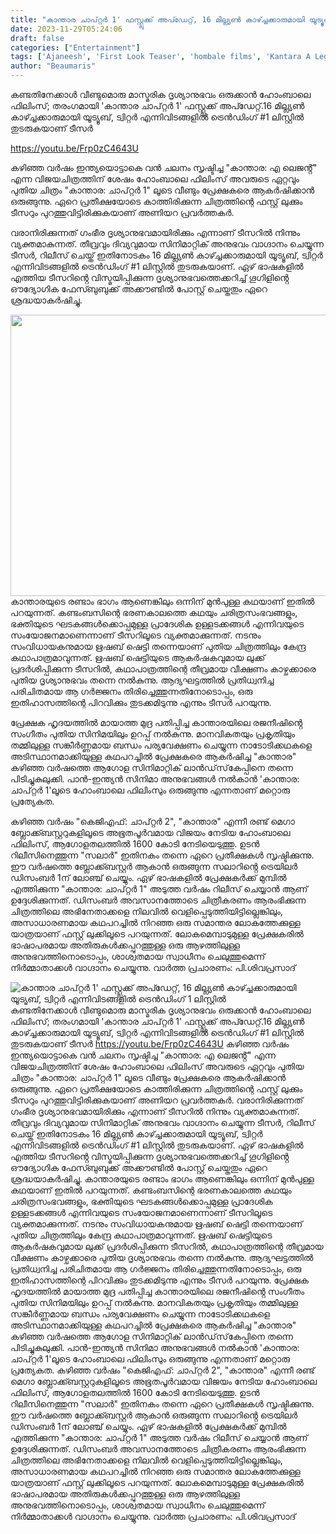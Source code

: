 ```yaml
---
title: "കാന്താര ചാപ്റ്റർ 1' ഫസ്റ്റ്ലുക്ക് അപ്ഡേറ്റ്, 16 മില്ല്യൺ കാഴ്ച്ചക്കാരുമായി യൂട്യൂബ്, ട്വിറ്റർ എന്നിവിടങ്ങളിൽ ട്രെൻഡിംഗ് 1 ലിസ്റ്റിൽ"
date: 2023-11-29T05:24:06
draft: false
categories: ["Entertainment"]
tags: ['Ajaneesh', 'First Look Teaser', 'hombale films', 'Kantara A Legend Chapter-1', 'RishabShetty', 'vijay kiragandur']
author: "Beaumaris"
---
```


കണ്ടതിനേക്കാൾ വീണ്ടുമൊരു​ മാസ്മരിക ദൃശ്യാനുഭവം ഒരുക്കാൻ ഹോംബാലെ ഫിലിംസ്; തരംഗമായി 'കാന്താര ചാപ്റ്റർ 1' ഫസ്റ്റ്ലുക്ക് അപ്ഡേറ്റ്.16 മില്ല്യൺ കാഴ്ച്ചക്കാരുമായി യൂട്യൂബ്, ട്വിറ്റർ എന്നിവിടങ്ങളിൽ ട്രെൻഡിംഗ് #1 ലിസ്റ്റിൽ തുടരുകയാണ് ടീസർ

https://youtu.be/Frp0zC4643U

കഴിഞ്ഞ വർഷം ഇന്ത്യയൊട്ടാകെ വൻ ചലനം സൃഷ്ടിച്ച "കാന്താര: എ ലെജൻ്റ്" എന്ന വിജയചിത്രത്തിന് ശേഷം ഹോംബാലെ ഫിലിംസ് അവരുടെ ഏറ്റവും പുതിയ ചിത്രം "കാന്താര: ചാപ്റ്റർ 1" ലൂടെ വീണ്ടും പ്രേക്ഷകരെ ആകർഷിക്കാൻ ഒരുങ്ങുന്നു. ഏറെ പ്രതീക്ഷയോടെ കാത്തിരിക്കുന്ന ചിത്രത്തിന്റെ ഫസ്റ്റ് ലുക്കും ടീസറും പുറത്തുവിട്ടിരിക്കുകയാണ് അണിയറ പ്രവർത്തകർ.

വരാനിരിക്കുന്നത് ​ഗംഭീര ദൃശ്യാനുഭവമായിരിക്കും എന്നാണ് ടീസറിൽ നിന്നും വ്യക്തമാകുന്നത്. തീവ്രവും ദിവ്യവുമായ സിനിമാറ്റിക് അനുഭവം വാഗ്ദാനം ചെയ്യുന്ന ടീസർ, റിലീസ് ചെയ്ത് ഇതിനോടകം 16 മില്ല്യൺ കാഴ്ച്ചക്കാരുമായി യൂട്യൂബ്, ട്വിറ്റർ എന്നിവിടങ്ങളിൽ ട്രെൻഡിംഗ് #1 ലിസ്റ്റിൽ തുടരുകയാണ്. ഏഴ് ഭാഷകളിൽ എത്തിയ ടീസറിൻ്റെ വിസ്മയിപ്പിക്കുന്ന ദൃശ്യാനുഭവത്തെക്കറിച്ച് ഗൂഗിളിൻ്റെ ഔദ്യോഗിക ഫേസ്ബുബുക്ക് അക്കൗണ്ടിൽ പോസ്റ്റ് ചെയ്തതും ഏറെ ശ്രദ്ധയാകർഷിച്ചു.

<img class="size-full wp-image-431657 aligncenter" src="https://cdn.boolokam.com/articles/2023/11/qddqdqdd.webp" alt="" width="600" height="450" />കാന്താരയുടെ രണ്ടാം ഭാഗം ആണെങ്കിലും ഒന്നിന് മുൻപുള്ള കഥയാണ് ഇതിൽ പറയുന്നത്. കണ്ടംബസിന്റെ ഭരണകാലത്തെ കഥയും ചരിത്രസംഭവങ്ങളും, ഭക്തിയുടെ ഘടകങ്ങൾക്കൊപ്പമുള്ള പ്രാദേശിക ഉള്ളടക്കങ്ങൾ എന്നിവയുടെ സംയോജനമാണെന്നാണ് ടീസറിലൂടെ വ്യക്തമാക്കുന്നത്. നടനും സംവിധായകനുമായ ഋഷബ് ഷെട്ടി തന്നെയാണ് പുതിയ ചിത്രത്തിലും കേന്ദ്ര കഥാപാത്രമാവുന്നത്.
ഋഷബ് ഷെട്ടിയുടെ ആകർഷകവുമായ ലുക്ക് പ്രദർശിപ്പിക്കുന്ന ടീസറിൽ, കഥാപാത്രത്തിന്റെ തീവ്രമായ വീക്ഷണം കാഴ്ചക്കാരെ പുതിയ ദൃശ്യാനുഭവം തന്നെ നൽകുന്നു. ആദ്യഘട്ടത്തിൽ പ്രതിധ്വനിച്ച പരിചിതമായ ആ ഗർജ്ജനം തിരിച്ചെത്തുന്നതിനോടൊപ്പം, ഒരു ഇതിഹാസത്തിന്റെ പിറവിക്കും തുടക്കമിടുന്നു എന്നും ടീസർ പറയുന്നു.

പ്രേക്ഷക ഹൃദയത്തിൽ മായാത്ത മുദ്ര പതിപ്പിച്ച കാന്താരയിലെ രജനീഷിൻ്റെ സംഗീതം പുതിയ സിനിമയിലും ഉറപ്പ് നൽകുന്നു. മാനവികതയും പ്രകൃതിയും തമ്മിലുള്ള സങ്കീർണ്ണമായ ബന്ധം പര്യവേക്ഷണം ചെയ്യുന്ന നാടോടിക്കഥകളെ അടിസ്ഥാനമാക്കിയുള്ള കഥപറച്ചിൽ പ്രേക്ഷകരെ ആകർഷിച്ച "കാന്താര" കഴിഞ്ഞ വർഷത്തെ ആഗോള സിനിമാറ്റിക് ലാൻഡ്‌സ്‌കേപ്പിനെ തന്നെ പിടിച്ചുകുലുക്കി. പാൻ-ഇന്ത്യൻ സിനിമാ അനുഭവങ്ങൾ നൽകാൻ 'കാന്താര: ചാപ്റ്റർ 1'ലൂടെ ഹോംബാലെ ഫിലിംസും ഒരുങ്ങുന്നു എന്നതാണ് മറ്റൊരു പ്രത്യേകത.

കഴിഞ്ഞ വർഷം "കെജിഎഫ്: ചാപ്റ്റർ 2", "കാന്താര" എന്നീ രണ്ട് മെഗാ ബ്ലോക്ക്ബസ്റ്ററുകളിലൂടെ അഭൂതപൂർവമായ വിജയം നേടിയ ഹോംബാലെ ഫിലിംസ്, ആഗോളതലത്തിൽ 1600 കോടി നേടിയെടുത്തു. ഉടൻ റിലീസിനെത്തുന്ന "സലാർ" ഇതിനകം തന്നെ ഏറെ പ്രതീക്ഷകൾ സൃഷ്ടിക്കുന്നു. ഈ വർഷത്തെ ബ്ലോക്ക്ബസ്റ്റർ ആകാൻ ഒരുങ്ങുന്ന സലാറിൻ്റെ ട്രെയിലർ ഡിസംബർ 1ന് ലോഞ്ച് ചെയ്യും. ഏഴ് ഭാഷകളിൽ പ്രേക്ഷകർക്ക് മുമ്പിൽ എത്തിക്കുന്ന "കാന്താര: ചാപ്റ്റർ 1" അടുത്ത വർഷം റിലീസ് ചെയ്യാൻ ആണ് ഉദ്ദേശിക്കുന്നത്. ഡിസംബർ അവസാനത്തോടെ ചിത്രീകരണം ആരംഭിക്കുന്ന ചിത്രത്തിലെ അഭിനേതാക്കളെ നിലവിൽ വെളിപ്പെടുത്തിയിട്ടില്ലെങ്കിലും, അസാധാരണമായ കഥപറച്ചിൽ നിറഞ്ഞ ഒരു സമാന്തര ലോകത്തേക്കുള്ള യാത്രയാണ് ഫസ്റ്റ് ലുക്കിലൂടെ പറയുന്നത്. ലോകമെമ്പാടുമുള്ള പ്രേക്ഷകരിൽ ഭാഷാപരമായ അതിരുകൾക്കപ്പുറത്തുള്ള ഒരു ആഴത്തിലുള്ള അനുഭവത്തിനൊടൊപ്പം, ശാശ്വതമായ സ്വാധീനം ചെലുത്തുമെന്ന് നിർമ്മാതാക്കൾ വാഗ്ദാനം ചെയ്യുന്നു.
വാർത്ത പ്രചാരണം: പി.ശിവപ്രസാദ്


![കാന്താര ചാപ്റ്റർ 1' ഫസ്റ്റ്ലുക്ക് അപ്ഡേറ്റ്, 16 മില്ല്യൺ കാഴ്ച്ചക്കാരുമായി യൂട്യൂബ്, ട്വിറ്റർ എന്നിവിടങ്ങളിൽ ട്രെൻഡിംഗ് 1 ലിസ്റ്റിൽ](https://cdn.boolokam.com/articles/2023/11/qddqdqdd.webp)കണ്ടതിനേക്കാൾ വീണ്ടുമൊരു​ മാസ്മരിക ദൃശ്യാനുഭവം ഒരുക്കാൻ ഹോംബാലെ ഫിലിംസ്; തരംഗമായി 'കാന്താര ചാപ്റ്റർ 1' ഫസ്റ്റ്ലുക്ക് അപ്ഡേറ്റ്.16 മില്ല്യൺ കാഴ്ച്ചക്കാരുമായി യൂട്യൂബ്, ട്വിറ്റർ എന്നിവിടങ്ങളിൽ ട്രെൻഡിംഗ് #1 ലിസ്റ്റിൽ തുടരുകയാണ് ടീസർ https://youtu.be/Frp0zC4643U കഴിഞ്ഞ വർഷം ഇന്ത്യയൊട്ടാകെ വൻ ചലനം സൃഷ്ടിച്ച "കാന്താര: എ ലെജൻ്റ്" എന്ന വിജയചിത്രത്തിന് ശേഷം ഹോംബാലെ ഫിലിംസ് അവരുടെ ഏറ്റവും പുതിയ ചിത്രം "കാന്താര: ചാപ്റ്റർ 1" ലൂടെ വീണ്ടും പ്രേക്ഷകരെ ആകർഷിക്കാൻ ഒരുങ്ങുന്നു. ഏറെ പ്രതീക്ഷയോടെ കാത്തിരിക്കുന്ന ചിത്രത്തിന്റെ ഫസ്റ്റ് ലുക്കും ടീസറും പുറത്തുവിട്ടിരിക്കുകയാണ് അണിയറ പ്രവർത്തകർ. വരാനിരിക്കുന്നത് ​ഗംഭീര ദൃശ്യാനുഭവമായിരിക്കും എന്നാണ് ടീസറിൽ നിന്നും വ്യക്തമാകുന്നത്. തീവ്രവും ദിവ്യവുമായ സിനിമാറ്റിക് അനുഭവം വാഗ്ദാനം ചെയ്യുന്ന ടീസർ, റിലീസ് ചെയ്ത് ഇതിനോടകം 16 മില്ല്യൺ കാഴ്ച്ചക്കാരുമായി യൂട്യൂബ്, ട്വിറ്റർ എന്നിവിടങ്ങളിൽ ട്രെൻഡിംഗ് #1 ലിസ്റ്റിൽ തുടരുകയാണ്. ഏഴ് ഭാഷകളിൽ എത്തിയ ടീസറിൻ്റെ വിസ്മയിപ്പിക്കുന്ന ദൃശ്യാനുഭവത്തെക്കറിച്ച് ഗൂഗിളിൻ്റെ ഔദ്യോഗിക ഫേസ്ബുബുക്ക് അക്കൗണ്ടിൽ പോസ്റ്റ് ചെയ്തതും ഏറെ ശ്രദ്ധയാകർഷിച്ചു. കാന്താരയുടെ രണ്ടാം ഭാഗം ആണെങ്കിലും ഒന്നിന് മുൻപുള്ള കഥയാണ് ഇതിൽ പറയുന്നത്. കണ്ടംബസിന്റെ ഭരണകാലത്തെ കഥയും ചരിത്രസംഭവങ്ങളും, ഭക്തിയുടെ ഘടകങ്ങൾക്കൊപ്പമുള്ള പ്രാദേശിക ഉള്ളടക്കങ്ങൾ എന്നിവയുടെ സംയോജനമാണെന്നാണ് ടീസറിലൂടെ വ്യക്തമാക്കുന്നത്. നടനും സംവിധായകനുമായ ഋഷബ് ഷെട്ടി തന്നെയാണ് പുതിയ ചിത്രത്തിലും കേന്ദ്ര കഥാപാത്രമാവുന്നത്. ഋഷബ് ഷെട്ടിയുടെ ആകർഷകവുമായ ലുക്ക് പ്രദർശിപ്പിക്കുന്ന ടീസറിൽ, കഥാപാത്രത്തിന്റെ തീവ്രമായ വീക്ഷണം കാഴ്ചക്കാരെ പുതിയ ദൃശ്യാനുഭവം തന്നെ നൽകുന്നു. ആദ്യഘട്ടത്തിൽ പ്രതിധ്വനിച്ച പരിചിതമായ ആ ഗർജ്ജനം തിരിച്ചെത്തുന്നതിനോടൊപ്പം, ഒരു ഇതിഹാസത്തിന്റെ പിറവിക്കും തുടക്കമിടുന്നു എന്നും ടീസർ പറയുന്നു. പ്രേക്ഷക ഹൃദയത്തിൽ മായാത്ത മുദ്ര പതിപ്പിച്ച കാന്താരയിലെ രജനീഷിൻ്റെ സംഗീതം പുതിയ സിനിമയിലും ഉറപ്പ് നൽകുന്നു. മാനവികതയും പ്രകൃതിയും തമ്മിലുള്ള സങ്കീർണ്ണമായ ബന്ധം പര്യവേക്ഷണം ചെയ്യുന്ന നാടോടിക്കഥകളെ അടിസ്ഥാനമാക്കിയുള്ള കഥപറച്ചിൽ പ്രേക്ഷകരെ ആകർഷിച്ച "കാന്താര" കഴിഞ്ഞ വർഷത്തെ ആഗോള സിനിമാറ്റിക് ലാൻഡ്‌സ്‌കേപ്പിനെ തന്നെ പിടിച്ചുകുലുക്കി. പാൻ-ഇന്ത്യൻ സിനിമാ അനുഭവങ്ങൾ നൽകാൻ 'കാന്താര: ചാപ്റ്റർ 1'ലൂടെ ഹോംബാലെ ഫിലിംസും ഒരുങ്ങുന്നു എന്നതാണ് മറ്റൊരു പ്രത്യേകത. കഴിഞ്ഞ വർഷം "കെജിഎഫ്: ചാപ്റ്റർ 2", "കാന്താര" എന്നീ രണ്ട് മെഗാ ബ്ലോക്ക്ബസ്റ്ററുകളിലൂടെ അഭൂതപൂർവമായ വിജയം നേടിയ ഹോംബാലെ ഫിലിംസ്, ആഗോളതലത്തിൽ 1600 കോടി നേടിയെടുത്തു. ഉടൻ റിലീസിനെത്തുന്ന "സലാർ" ഇതിനകം തന്നെ ഏറെ പ്രതീക്ഷകൾ സൃഷ്ടിക്കുന്നു. ഈ വർഷത്തെ ബ്ലോക്ക്ബസ്റ്റർ ആകാൻ ഒരുങ്ങുന്ന സലാറിൻ്റെ ട്രെയിലർ ഡിസംബർ 1ന് ലോഞ്ച് ചെയ്യും. ഏഴ് ഭാഷകളിൽ പ്രേക്ഷകർക്ക് മുമ്പിൽ എത്തിക്കുന്ന "കാന്താര: ചാപ്റ്റർ 1" അടുത്ത വർഷം റിലീസ് ചെയ്യാൻ ആണ് ഉദ്ദേശിക്കുന്നത്. ഡിസംബർ അവസാനത്തോടെ ചിത്രീകരണം ആരംഭിക്കുന്ന ചിത്രത്തിലെ അഭിനേതാക്കളെ നിലവിൽ വെളിപ്പെടുത്തിയിട്ടില്ലെങ്കിലും, അസാധാരണമായ കഥപറച്ചിൽ നിറഞ്ഞ ഒരു സമാന്തര ലോകത്തേക്കുള്ള യാത്രയാണ് ഫസ്റ്റ് ലുക്കിലൂടെ പറയുന്നത്. ലോകമെമ്പാടുമുള്ള പ്രേക്ഷകരിൽ ഭാഷാപരമായ അതിരുകൾക്കപ്പുറത്തുള്ള ഒരു ആഴത്തിലുള്ള അനുഭവത്തിനൊടൊപ്പം, ശാശ്വതമായ സ്വാധീനം ചെലുത്തുമെന്ന് നിർമ്മാതാക്കൾ വാഗ്ദാനം ചെയ്യുന്നു. വാർത്ത പ്രചാരണം: പി.ശിവപ്രസാദ്
